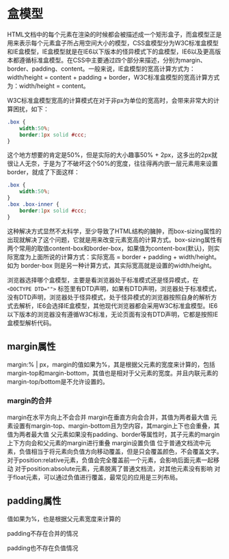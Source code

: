 # 盒模型
HTML文档中的每个元素在渲染的时候都会被描述成一个矩形盒子，而盒模型正是用来表示每个元素盒子所占用空间大小的模型，CSS盒模型分为W3C标准盒模型和IE盒模型，IE盒模型就是在IE6以下版本的怪异模式下的盒模型，IE6以及更高版本都遵循标准盒模型。在CSS中主要通过四个部分来描述，分别为margin、border、padding、content。一般来说，IE盒模型的宽高计算方式为：width/height = content + padding + border，W3C标准盒模型的宽高计算方式为：width/height = content。

W3C标准盒模型宽高的计算模式在对于非px为单位的宽高时，会带来非常大的计算困扰，如下：

``` css
.box {
    width:50%;
    border:1px solid #ccc;
}
```

这个地方想要的肯定是50%，但是实际的大小趣事50% + 2px，这多出的2px就很让人无奈，于是为了不破坏这个50%的宽度，往往得再内嵌一层元素用来设置border，就成了下面这样：

``` css
.box {
    width:50%;
}
.box .box-inner {
    border:1px solid #ccc;
}
```

这种解决方式显然不太科学，至少导致了HTML结构的臃肿，而box-sizing属性的出现就解决了这个问题，它就是用来改变元素宽高的计算方式。box-sizing属性有两个常用的取值content-box和border-box，如果值为content-box(默认)，则实际宽度为上面所说的计算方式：实际宽高 = border + padding + width/height。如为 border-box 则是另一种计算方式，其实际宽高就是设置的width/height。

浏览器选择哪个盒模型，主要是看浏览器处于标准模式还是怪异模式，在 `<DOCTYPE DTD="">` 标签里有DTD声明，如果有DTD声明，浏览器处于标准模式，没有DTD声明，浏览器处于怪异模式，处于怪异模式的浏览器按照自身的解析方式去解析，IE6会选择IE盒模型，其他现代浏览器都会采用W3C标准盒模型。IE6以下版本的浏览器没有遵循W3C标准，无论页面有没有DTD声明，它都是按照IE盒模型解析代码。

## margin属性
margin:% | px，margin的值如果为%，其是根据父元素的宽度来计算的，包括margin-top和margin-bottom，其值也是相对于父元素的宽度。并且内联元素的margin-top/bottom是不允许设置的。

### margin的合并
margin在水平方向上不会合并
margin在垂直方向会合并，其值为两者最大值
元素设置有margin-top、margin-bottom且为空内容，其margin上下也会重叠，其值为两者最大值
父元素如果没有padding、border等属性时，其子元素的margin上下方向会和父元素的margin进行重叠
margin设置负值
位于普通文档流中元素，负值相当于将元素向负值方向移动覆盖，但是只会覆盖颜色，不会覆盖文字。
对于position:relative元素，负值会完全覆盖前一个元素，会影响后面元素一起移动
对于position:absolute元素，元素脱离了普通文档流，对其他元素没有影响
对于float元素，可以通过负值进行覆盖，最常见的应用是三列布局。

## padding属性
值如果为%，也是根据父元素宽度来计算的

padding不存在合并的情况

padding也不存在负值情况